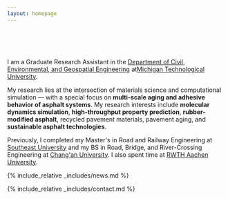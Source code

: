 ```yaml
---
layout: homepage
---
```


<h1 id="about-me"></h1>

<h2 style="margin: 80px 0px 10px;"></h2>

I am a Graduate Research Assistant in the [Department of Civil, Environmental, and Geospatial Engineering](https://www.mtu.edu/cege/) at[Michigan Technological University](https://www.mtu.edu/). 

My research lies at the intersection of materials science and computational simulation — with a special focus on **multi-scale aging and adhesive behavior of asphalt systems**. My research interests include **molecular dynamics simulation**, **high-throughput property prediction**, **rubber-modified asphalt**, recycled pavement materials, pavement aging, and **sustainable asphalt technologies**.

Previously, I completed my Master's in Road and Railway Engineering at [Southeast University](https://www.seu.edu.cn/english/) and my BS in Road, Bridge, and River-Crossing Engineering at [Chang'an University](https://en.chd.edu.cn/5753/list.htm). I also spent time at [RWTH Aachen University](https://www.rwth-aachen.de/cms/~a/root/?lidx=1).

{% include_relative _includes/news.md %}

{% include_relative _includes/contact.md %}
